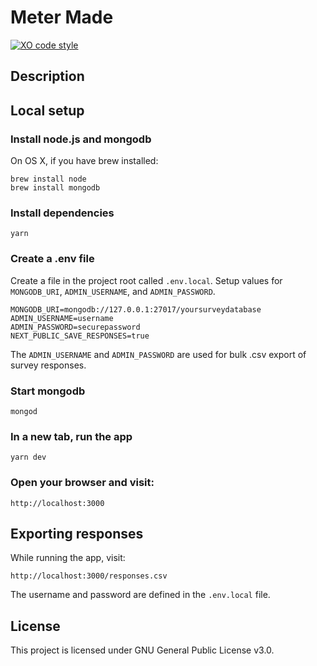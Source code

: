 # Meter Made

[![XO code style](https://img.shields.io/badge/code_style-XO-5ed9c7.svg)](https://github.com/sindresorhus/xo)


## Description

## Local setup

### Install node.js and mongodb

On OS X, if you have brew installed:

    brew install node
    brew install mongodb

### Install dependencies

    yarn

### Create a .env file

Create a file in the project root called `.env.local`. Setup values for `MONGODB_URI`, `ADMIN_USERNAME`, and `ADMIN_PASSWORD`.

    MONGODB_URI=mongodb://127.0.0.1:27017/yoursurveydatabase
    ADMIN_USERNAME=username
    ADMIN_PASSWORD=securepassword
    NEXT_PUBLIC_SAVE_RESPONSES=true

The `ADMIN_USERNAME` and `ADMIN_PASSWORD` are used for bulk .csv export of survey responses.

### Start mongodb

    mongod

### In a new tab, run the app

    yarn dev

### Open your browser and visit:

    http://localhost:3000

## Exporting responses

While running the app, visit:

    http://localhost:3000/responses.csv

The username and password are defined in the `.env.local` file.


## License
This project is licensed under GNU General Public License v3.0.
